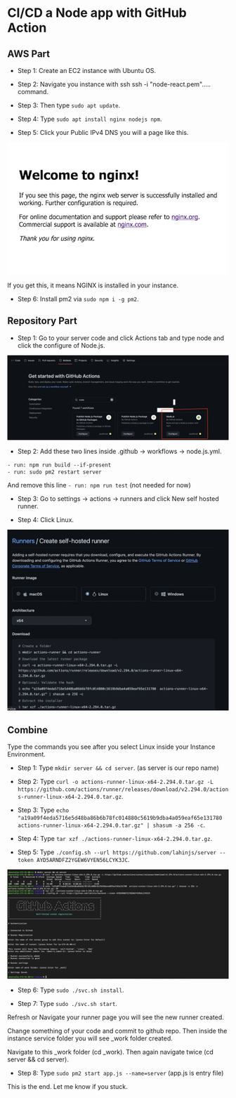 # CI/CD a Node app with GitHub Action

## AWS Part

* Step 1: Create an EC2 instance with Ubuntu OS.

* Step 2: Navigate you instance with ssh ssh -i "node-react.pem"..... command.

* Step 3: Then type `sudo apt update`.

* Step 4: Type `sudo apt install nginx nodejs npm`.

* Step 5: Click your Public IPv4 DNS you will a page like this.

<p align="center">
  <img src="./images/nginx.png" alt="Nginx">
</p>

If you get this, it means NGINX is installed in your instance.

* Step 6: Install pm2 via `sudo npm i -g pm2`.

## Repository Part

* Step 1: Go to your server code and click Actions tab and type node and click the configure of Node.js.

<p align="center">
  <img src="./images/node-action.png" alt="Node Action">
</p>

* Step 2: Add these two lines inside .github -> workflows -> node.js.yml.

```
- run: npm run build --if-present
- run: sudo pm2 restart server
```

And remove this line `- run: npm run test` (not needed for now)

* Step 3: Go to settings -> actions -> runners and click New self hosted runner.

* Step 4: Click Linux.

<p align="center">
  <img src="./images/runner.png" alt="Runner">
</p>

## Combine

Type the commands you see after you select Linux inside your Instance Environment.

* Step 1: Type `mkdir server && cd server`. (as server is our repo name)

* Step 2: Type `curl -o actions-runner-linux-x64-2.294.0.tar.gz -L https://github.com/actions/runner/releases/download/v2.294.0/actions-runner-linux-x64-2.294.0.tar.gz`.

* Step 3: Type `echo "a19a09f4eda5716e5d48ba86b6b78fc014880c5619b9dba4a059eaf65e131780  actions-runner-linux-x64-2.294.0.tar.gz" | shasum -a 256 -c`.

* Step 4: Type `tar xzf ./actions-runner-linux-x64-2.294.0.tar.gz`.

* Step 5: Type `./config.sh --url https://github.com/lahinjs/server --token AYD5ARNDFZ2YGEW6VYEN56LCYK3JC`.

<p align="center">
  <img src="./images/runner-command.png" alt="Runner Command">
</p>

* Step 6: Type `sudo ./svc.sh install`.

* Step 7: Type `sudo ./svc.sh start`.

Refresh or Navigate your runner page you will see the new runner created.

Change something of your code and commit to github repo. Then inside the instance service folder you will see _work folder created.

Navigate to this _work folder (cd _work). Then again navigate twice (cd server && cd server).

* Step 8: Type `sudo pm2 start app.js --name=server` (app.js is entry file)

This is the end. Let me know if you stuck.